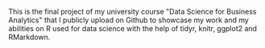 This is the final project of my university course "Data Science for Business Analytics" that I publicly upload on Github to showcase my work and my abilities on R used for data science with the help of tidyr, knitr, ggplot2 and RMarkdown.
